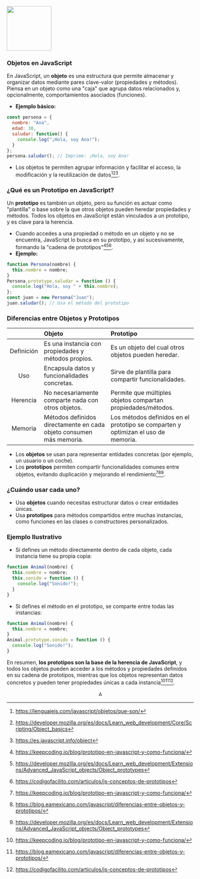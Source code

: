 <img src="https://r2cdn.perplexity.ai/pplx-full-logo-primary-dark%402x.png" class="logo" width="120"/>

### Objetos en JavaScript

En JavaScript, un **objeto** es una estructura que permite almacenar y organizar datos mediante pares clave-valor (propiedades y métodos). Piensa en un objeto como una "caja" que agrupa datos relacionados y, opcionalmente, comportamientos asociados (funciones).

- **Ejemplo básico:**

```js
const persona = {
  nombre: "Ana",
  edad: 30,
  saludar: function() {
    console.log("¡Hola, soy Ana!");
  }
};
persona.saludar(); // Imprime: ¡Hola, soy Ana!
```

- Los objetos te permiten agrupar información y facilitar el acceso, la modificación y la reutilización de datos[^1][^2][^3].


### ¿Qué es un Prototipo en JavaScript?

Un **prototipo** es también un objeto, pero su función es actuar como "plantilla" o base sobre la que otros objetos pueden heredar propiedades y métodos. Todos los objetos en JavaScript están vinculados a un prototipo, y es clave para la herencia.

- Cuando accedes a una propiedad o método en un objeto y no se encuentra, JavaScript lo busca en su prototipo, y así sucesivamente, formando la "cadena de prototipos"[^4][^5][^6].
- **Ejemplo:**

```js
function Persona(nombre) {
  this.nombre = nombre;
}
Persona.prototype.saludar = function () {
  console.log("Hola, soy " + this.nombre);
};
const juan = new Persona("Juan");
juan.saludar(); // Usa el método del prototipo
```


### Diferencias entre Objetos y Prototipos

|  | **Objeto** | **Prototipo** |
| :--: | :-- | :-- |
| Definición | Es una instancia con propiedades y métodos propios. | Es un objeto del cual otros objetos pueden heredar. |
| Uso | Encapsula datos y funcionalidades concretas. | Sirve de plantilla para compartir funcionalidades. |
| Herencia | No necesariamente comparte nada con otros objetos. | Permite que múltiples objetos compartan propiedades/métodos. |
| Memoria | Métodos definidos directamente en cada objeto consumen más memoria. | Los métodos definidos en el prototipo se comparten y optimizan el uso de memoria. |

- Los **objetos** se usan para representar entidades concretas (por ejemplo, un usuario o un coche).
- Los **prototipos** permiten compartir funcionalidades comunes entre objetos, evitando duplicación y mejorando el rendimiento[^4][^7][^5].


### ¿Cuándo usar cada uno?

- Usa **objetos** cuando necesitas estructurar datos o crear entidades únicas.
- Usa **prototipos** para métodos compartidos entre muchas instancias, como funciones en las clases o constructores personalizados.


### Ejemplo Ilustrativo

- Si defines un método directamente dentro de cada objeto, cada instancia tiene su propia copia:

```js
function Animal(nombre) {
  this.nombre = nombre;
  this.sonido = function () {
    console.log("Sonido!");
  }
}
```

- Si defines el método en el prototipo, se comparte entre todas las instancias:

```js
function Animal(nombre) {
  this.nombre = nombre;
}
Animal.prototype.sonido = function () {
  console.log("Sonido!");
}
```


En resumen, **los prototipos son la base de la herencia de JavaScript**, y todos los objetos pueden acceder a los métodos y propiedades definidos en su cadena de prototipos, mientras que los objetos representan datos concretos y pueden tener propiedades únicas a cada instancia[^4][^7][^6].

<div style="text-align: center">⁂</div>

[^1]: https://lenguajejs.com/javascript/objetos/que-son/

[^2]: https://developer.mozilla.org/es/docs/Learn_web_development/Core/Scripting/Object_basics

[^3]: https://es.javascript.info/object

[^4]: https://keepcoding.io/blog/prototipo-en-javascript-y-como-funciona/

[^5]: https://developer.mozilla.org/es/docs/Learn_web_development/Extensions/Advanced_JavaScript_objects/Object_prototypes

[^6]: https://codigofacilito.com/articulos/js-conceptos-de-prototipos

[^7]: https://blog.eamexicano.com/javascript/diferencias-entre-objetos-y-prototipos/

[^8]: https://developer.mozilla.org/es/docs/Web/JavaScript/Guide/Working_with_objects

[^9]: https://www.freecodecamp.org/espanol/news/objetos-en-javascript-una-guia-para-principiantes/

[^10]: https://www.freecodecamp.org/espanol/news/javascript-crear-objecto-como-definir-objetos-en-js/

[^11]: https://arielfuggini.com/javascript-prototypes/

[^12]: https://elrincondelfront.substack.com/p/prototipos-en-javascript

[^13]: https://developer.mozilla.org/es/docs/Web/JavaScript/Reference/Global_Objects/Object

[^14]: https://es.stackoverflow.com/questions/236929/qué-diferencia-hay-entre-prototipos-y-clases-en-javascript

[^15]: https://www.youtube.com/watch?v=5DaZXXbHI_U

[^16]: https://www.youtube.com/watch?v=KB3kWoTbmWk

[^17]: https://www.deustoformacion.com/blog/programacion-tic/5-formas-crear-objetos-javascript

[^18]: https://es.stackoverflow.com/questions/2012/qué-son-los-prototipos-en-javascript-y-para-qué-sirven

[^19]: https://www.reddit.com/r/learnjavascript/comments/x80v4l/eli5_what_is_the_difference_between_proto_and/?tl=es-es

[^20]: https://www.digitalocean.com/community/tutorials/como-usar-metodos-de-objetos-en-javascript-es


